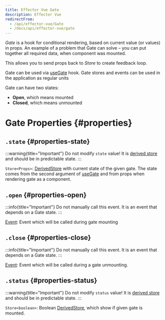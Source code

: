 ```yaml
---
title: Effector Vue Gate
description: Effector Vue
redirectFrom:
  - /api/effector-vue/Gate
  - /docs/api/effector-vue/gate
---
```


_Gate_ is a hook for conditional rendering, based on current value (or values) in props. An example of a problem that Gate can solve – you can put together all required data, when component was mounted.

This allows you to send props back to _Store_ to create feedback loop.

Gate can be used via [useGate](/en/api/effector-vue/useGate) hook. Gate stores and events can be used in the application as regular units

Gate can have two states:

- **Open**, which means mounted
- **Closed**, which means unmounted

# Gate Properties {#properties}

## `.state` {#properties-state}

:::warning{title="Important"}
Do not modify `state` value! It is [derived store](/en/api/effector/Store#readonly) and should be in predictable state.
:::

`Store<Props>`: [DerivedStore](/en/api/effector/Store#readonly) with current state of the given gate. The state comes from the second argument of [useGate](/en/api/effector-vue/useGate) and from props when rendering gate as a component.

## `.open` {#properties-open}

:::info{title="Important"}
Do not manually call this event. It is an event that depends on a Gate state.
:::

[Event<Props>](/en/api/effector/Event): Event which will be called during gate mounting

## `.close` {#properties-close}

:::info{title="Important"}
Do not manually call this event. It is an event that depends on a Gate state.
:::

[Event<Props>](/en/api/effector/Event): Event which will be called during a gate unmounting.

## `.status` {#properties-status}

:::warning{title="Important"}
Do not modify `status` value! It is [derived store](/en/api/effector/Store#readonly) and should be in predictable state.
:::

`Store<boolean>`: Boolean [DerivedStore](/en/api/effector/Store#readonly), which show if given gate is mounted.
